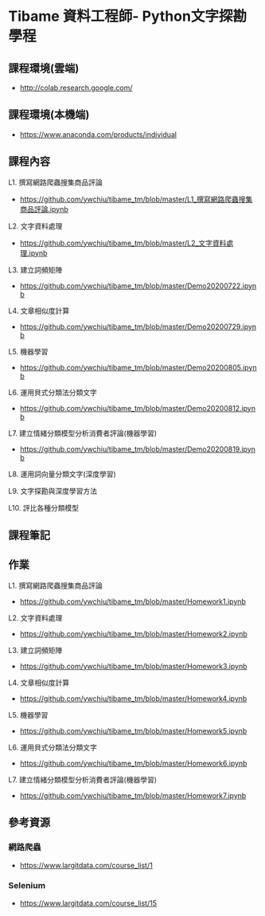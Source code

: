 # Tibame 資料工程師- Python文字探勘學程

## 課程環境(雲端)
- http://colab.research.google.com/

## 課程環境(本機端)
- https://www.anaconda.com/products/individual

## 課程內容

L1. 撰寫網路爬蟲搜集商品評論
- https://github.com/ywchiu/tibame_tm/blob/master/L1_撰寫網路爬蟲搜集商品評論.ipynb

L2. 文字資料處理
- https://github.com/ywchiu/tibame_tm/blob/master/L2_文字資料處理.ipynb

L3. 建立詞頻矩陣
- https://github.com/ywchiu/tibame_tm/blob/master/Demo20200722.ipynb

L4. 文章相似度計算
- https://github.com/ywchiu/tibame_tm/blob/master/Demo20200729.ipynb

L5. 機器學習
- https://github.com/ywchiu/tibame_tm/blob/master/Demo20200805.ipynb

L6. 運用貝式分類法分類文字
- https://github.com/ywchiu/tibame_tm/blob/master/Demo20200812.ipynb

L7. 建立情緒分類模型分析消費者評論(機器學習)
- https://github.com/ywchiu/tibame_tm/blob/master/Demo20200819.ipynb

L8. 運用詞向量分類文字(深度學習)

L9. 文字探勘與深度學習方法

L10. 評比各種分類模型

## 課程筆記

## 作業

L1. 撰寫網路爬蟲搜集商品評論
- https://github.com/ywchiu/tibame_tm/blob/master/Homework1.ipynb

L2. 文字資料處理
- https://github.com/ywchiu/tibame_tm/blob/master/Homework2.ipynb

L3. 建立詞頻矩陣
- https://github.com/ywchiu/tibame_tm/blob/master/Homework3.ipynb

L4. 文章相似度計算
- https://github.com/ywchiu/tibame_tm/blob/master/Homework4.ipynb

L5. 機器學習
- https://github.com/ywchiu/tibame_tm/blob/master/Homework5.ipynb

L6. 運用貝式分類法分類文字
- https://github.com/ywchiu/tibame_tm/blob/master/Homework6.ipynb

L7. 建立情緒分類模型分析消費者評論(機器學習)
- https://github.com/ywchiu/tibame_tm/blob/master/Homework7.ipynb

## 參考資源

### 網路爬蟲
- https://www.largitdata.com/course_list/1

### Selenium
- https://www.largitdata.com/course_list/15
